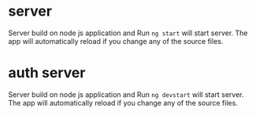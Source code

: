 

# server

Server build on node js application and Run `ng start` will start server. The app will automatically reload if you change any of the source files.
 

 # auth server
 Server build on node js application and Run `ng devstart` will start server. The app will automatically reload if you change any of the source files.